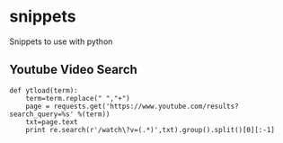 # snippets
Snippets to use with python

## Youtube Video Search
```
def ytload(term):
    term=term.replace(" ","+")
    page = requests.get('https://www.youtube.com/results?search_query=%s' %(term))
    txt=page.text
    print re.search(r'/watch\?v=(.*)',txt).group().split()[0][:-1]
```
